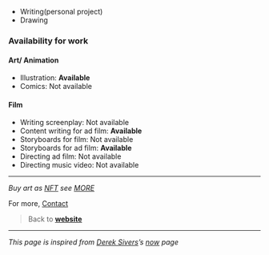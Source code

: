 -   Writing(personal project)
-   Drawing

### Availability for work

#### Art/ Animation

-   Illustration: **Available**
-   Comics: Not available

#### Film

-   Writing screenplay: Not available
-   Content writing for ad film: **Available**
-   Storyboards for film: Not available
-   Storyboards for ad film: **Available**
-   Directing ad film: Not available
-   Directing music video: Not available

---

*Buy art as [NFT](https://opensea.io/raghugopalan) see [MORE](https://linktr.ee/raghugopalan)*


For more, [Contact](https://raghug.com/contact)

> Back to **[website](https://raghug.com/)**

---

*This page is inspired from [Derek Sivers](https://sive.rs/)’s [now](https://nownownow.com/about) page*
